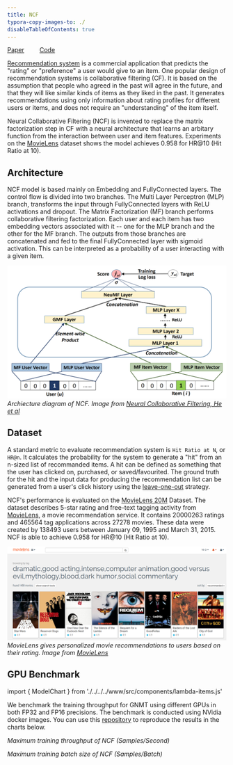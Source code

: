 ```yaml
---
title: NCF
typora-copy-images-to: ./
disableTableOfContents: true
---
```


[Paper](https://arxiv.org/abs/1708.05031)   &nbsp; &nbsp; &nbsp; &nbsp; [Code](https://github.com/NVIDIA/DeepLearningExamples/tree/master/PyTorch/Recommendation/NCF)


[Recommendation system](https://en.wikipedia.org/wiki/Recommender_system) is a commercial application that predicts the "rating" or "preference" a user would give to an item. One popular design of recommendation systems is collaborative filtering (CF). It is based on the assumption that people who agreed in the past will agree in the future, and that they will like similar kinds of items as they liked in the past. It generates recommendations using only information about rating profiles for different users or items, and does not require an "understanding" of the item itself.

Neural Collaborative Filtering (NCF) is invented to replace the matrix factorization step in CF with a neural architecture that learns an arbitary function from the interaction between user and item features. Experiments on the [MovieLens](https://grouplens.org/datasets/movielens/20m/) dataset shows the model achieves 0.958 for HR@10 (Hit Ratio at 10).

## Architecture

NCF model is based mainly on Embedding and FullyConnected layers. The control flow is divided into two branches. The Multi Layer Perceptron (MLP) branch, transforms the input through FullyConnected layers with ReLU activations and dropout. The Matrix Factorization (MF) branch performs collaborative filtering factorization. Each user and each item has two embedding vectors associated with it -- one for the MLP branch and the other for the MF branch. The outputs from those branches are concatenated and fed to the final FullyConnected layer with sigmoid activation. This can be interpreted as a probability of a user interacting with a given item.


![NCF](ncf.png)
*Archiecture diagram of NCF. Image from [Neural Collaborative Filtering, He et al](https://arxiv.org/abs/1708.05031)*

## Dataset

A standard metric to evaluate recommendation system is `Hit Ratio at N`, or `HR@n`. It calculates the probability for the system to generate a "hit" from an n-sized list of recommanded items. A hit can be defined as something that the user has clicked on, purchased, or saved/favourited. The ground truth for the hit and the input data for producing the recommendation list can be generated from a user's click history using the [leave-one-out](https://en.wikipedia.org/wiki/Cross-validation_(statistics)#Leave-one-out_cross-validation) strategy. 

NCF's performance is evaluated on the [MovieLens 20M](https://grouplens.org/datasets/movielens/20m/) Dataset. The dataset describes 5-star rating and free-text tagging activity from [MovieLens](https://movielens.org/), a movie recommendation service. It contains 20000263 ratings and 465564 tag applications across 27278 movies. These data were created by 138493 users between January 09, 1995 and March 31, 2015. NCF is able to achieve 0.958 for HR@10 (Hit Ratio at 10).

![MovieLens](movielens.png)*MovieLens gives personalized movie recommendations to users based on their rating. Image from [MovieLens](https://movielens.org/)*

## GPU Benchmark

import { ModelChart } from './../../../www/src/components/lambda-items.js'

We benchmark the training throughput for GNMT using different GPUs in both FP32 and FP16 precisions. The benchmark is conducted using NVidia docker images. You can use this [repository](https://github.com/lambdal/deeplearning-benchmark) to reproduce the results in the charts below.


<ModelChart selected_model='ncf' selected_gpu='V100' selected_metric="throughput"/>

*Maximum training throughput of NCF (Samples/Second)*


<ModelChart selected_model='ncf' selected_gpu='V100' selected_metric="bs"/>

*Maximum training batch size of NCF (Samples/Batch)*
